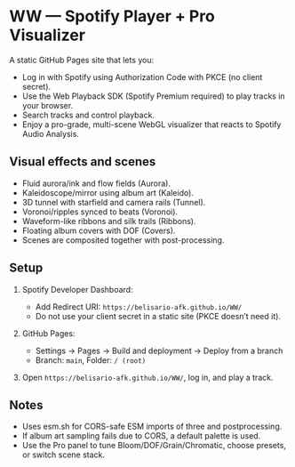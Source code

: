 # WW — Spotify Player + Pro Visualizer

A static GitHub Pages site that lets you:
- Log in with Spotify using Authorization Code with PKCE (no client secret).
- Use the Web Playback SDK (Spotify Premium required) to play tracks in your browser.
- Search tracks and control playback.
- Enjoy a pro-grade, multi-scene WebGL visualizer that reacts to Spotify Audio Analysis.

## Visual effects and scenes

- Fluid aurora/ink and flow fields (Aurora).
- Kaleidoscope/mirror using album art (Kaleido).
- 3D tunnel with starfield and camera rails (Tunnel).
- Voronoi/ripples synced to beats (Voronoi).
- Waveform-like ribbons and silk trails (Ribbons).
- Floating album covers with DOF (Covers).
- Scenes are composited together with post-processing.

## Setup

1. Spotify Developer Dashboard:
   - Add Redirect URI: `https://belisario-afk.github.io/WW/`
   - Do not use your client secret in a static site (PKCE doesn’t need it).

2. GitHub Pages:
   - Settings → Pages → Build and deployment → Deploy from a branch
   - Branch: `main`, Folder: `/ (root)`

3. Open `https://belisario-afk.github.io/WW/`, log in, and play a track.

## Notes

- Uses esm.sh for CORS-safe ESM imports of three and postprocessing.
- If album art sampling fails due to CORS, a default palette is used.
- Use the Pro panel to tune Bloom/DOF/Grain/Chromatic, choose presets, or switch scene stack.